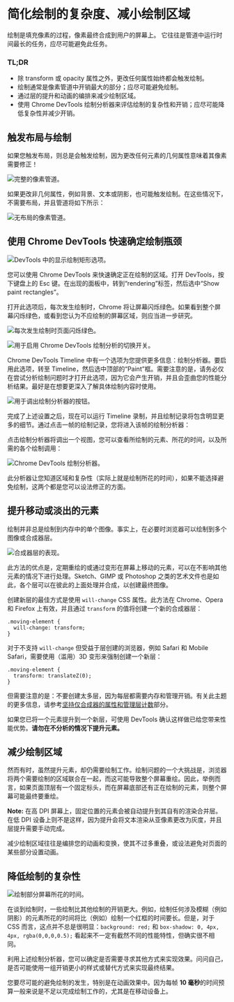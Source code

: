 # 简化绘制的复杂度、减小绘制区域

绘制是填充像素的过程，像素最终合成到用户的屏幕上。 它往往是管道中运行时间最长的任务，应尽可能避免此任务。

### TL;DR

- 除 transform 或 opacity 属性之外，更改任何属性始终都会触发绘制。
- 绘制通常是像素管道中开销最大的部分；应尽可能避免绘制。
- 通过层的提升和动画的编排来减少绘制区域。
- 使用 Chrome DevTools 绘制分析器来评估绘制的复杂性和开销；应尽可能降低复杂性并减少开销。

## 触发布局与绘制

如果您触发布局，则总是会触发绘制，因为更改任何元素的几何属性意味着其像素需要修正！

![完整的像素管道。](https://developers.google.cn/web/fundamentals/performance/rendering/images/simplify-paint-complexity-and-reduce-paint-areas/frame.jpg)

如果更改非几何属性，例如背景、文本或阴影，也可能触发绘制。在这些情况下，不需要布局，并且管道将如下所示：

![无布局的像素管道。](https://developers.google.cn/web/fundamentals/performance/rendering/images/simplify-paint-complexity-and-reduce-paint-areas/frame-no-layout.jpg)

## 使用 Chrome DevTools 快速确定绘制瓶颈

![DevTools 中的显示绘制矩形选项。](https://developers.google.cn/web/fundamentals/performance/rendering/images/simplify-paint-complexity-and-reduce-paint-areas/show-paint-rectangles.jpg)

您可以使用 Chrome DevTools 来快速确定正在绘制的区域。打开 DevTools，按下键盘上的 Esc 键。在出现的面板中，转到“rendering”标签，然后选中“Show paint rectangles”。

打开此选项后，每次发生绘制时，Chrome 将让屏幕闪烁绿色。如果看到整个屏幕闪烁绿色，或看到您认为不应绘制的屏幕区域，则应当进一步研究。

![每次发生绘制时页面闪烁绿色。](https://developers.google.cn/web/fundamentals/performance/rendering/images/simplify-paint-complexity-and-reduce-paint-areas/show-paint-rectangles-green.jpg)

![用于启用 Chrome DevTools 绘制分析的切换开关。](https://developers.google.cn/web/fundamentals/performance/rendering/images/simplify-paint-complexity-and-reduce-paint-areas/paint-profiler-toggle.jpg)

Chrome DevTools Timeline 中有一个选项为您提供更多信息：绘制分析器。要启用此选项，转至 Timeline，然后选中顶部的“Paint”框。需要注意的是，请务必仅在尝试分析绘制问题时才打开此选项，因为它会产生开销，并且会歪曲您的性能分析结果。最好是在想要更深入了解具体绘制内容时使用。

![用于调出绘制分析器的按钮。](https://developers.google.cn/web/fundamentals/performance/rendering/images/simplify-paint-complexity-and-reduce-paint-areas/paint-profiler-button.jpg)

完成了上述设置之后，现在可以运行 Timeline 录制，并且绘制记录将包含明显更多的细节。通过点击一帧的绘制记录，您将进入该帧的绘制分析器：

点击绘制分析器将调出一个视图，您可以查看所绘制的元素、所花的时间，以及所需的各个绘制调用：

![Chrome DevTools 绘制分析器。](https://developers.google.cn/web/fundamentals/performance/rendering/images/simplify-paint-complexity-and-reduce-paint-areas/paint-profiler.jpg)

此分析器让您知道区域和复杂性（实际上就是绘制所花的时间），如果不能选择避免绘制，这两个都是您可以设法修正的方面。

## 提升移动或淡出的元素

绘制并非总是绘制到内存中的单个图像。事实上，在必要时浏览器可以绘制到多个图像或合成器层。

![合成器层的表现。](https://developers.google.cn/web/fundamentals/performance/rendering/images/simplify-paint-complexity-and-reduce-paint-areas/layers.jpg)

此方法的优点是，定期重绘的或通过变形在屏幕上移动的元素，可以在不影响其他元素的情况下进行处理。Sketch、GIMP 或 Photoshop 之类的艺术文件也是如此，各个层可以在彼此的上面处理并合成，以创建最终图像。

创建新层的最佳方式是使用 `will-change` CSS 属性。此方法在 Chrome、Opera 和 Firefox 上有效，并且通过 `transform` 的值将创建一个新的合成器层：

```
.moving-element {
  will-change: transform;
}
```

对于不支持 `will-change` 但受益于层创建的浏览器，例如 Safari 和 Mobile Safari，需要使用（滥用）3D 变形来强制创建一个新层：

```
.moving-element {
  transform: translateZ(0);
}
```

但需要注意的是：不要创建太多层，因为每层都需要内存和管理开销。有关此主题的更多信息，请参考[坚持仅合成器的属性和管理层计数](https://developers.google.cn/web/fundamentals/performance/rendering/stick-to-compositor-only-properties-and-manage-layer-count)部分。

如果您已将一个元素提升到一个新层，可使用 DevTools 确认这样做已给您带来性能优势。**请勿在不分析的情况下提升元素。**

## 减少绘制区域

然而有时，虽然提升元素，却仍需要绘制工作。绘制问题的一个大挑战是，浏览器将两个需要绘制的区域联合在一起，而这可能导致整个屏幕重绘。因此，举例而言，如果页面顶层有一个固定标头，而在屏幕底部还有正在绘制的元素，则整个屏幕可能最终要重绘。

**Note:** 在高 DPI 屏幕上，固定位置的元素会被自动提升到其自有的渲染合并层。在低 DPI 设备上则不是这样，因为提升会将文本渲染从亚像素更改为灰度，并且层提升需要手动完成。

减少绘制区域往往是编排您的动画和变换，使其不过多重叠，或设法避免对页面的某些部分设置动画。

## 降低绘制的复杂性

![绘制部分屏幕所花的时间。](https://developers.google.cn/web/fundamentals/performance/rendering/images/simplify-paint-complexity-and-reduce-paint-areas/profiler-chart.jpg)

在谈到绘制时，一些绘制比其他绘制的开销更大。例如，绘制任何涉及模糊（例如阴影）的元素所花的时间将比（例如）绘制一个红框的时间要长。但是，对于 CSS 而言，这点并不总是很明显：`background: red;` 和 `box-shadow: 0, 4px, 4px, rgba(0,0,0,0.5);` 看起来不一定有截然不同的性能特性，但确实很不相同。

利用上述绘制分析器，您可以确定是否需要寻求其他方式来实现效果。问问自己，是否可能使用一组开销更小的样式或替代方式来实现最终结果。

您要尽可能的避免绘制的发生，特别是在动画效果中。因为每帧 **10 毫秒**的时间预算一般来说是不足以完成绘制工作的，尤其是在移动设备上。